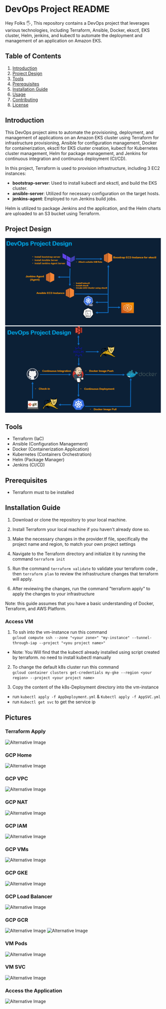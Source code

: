 # DevOps Project README

Hey Folks 🖐️, This repository contains a DevOps project that leverages various technologies, including Terraform, Ansible, Docker, eksctl, EKS cluster, Helm, jenkins, and kubectl to automate the deployment and management of an application on Amazon EKS.
## Table of Contents

1. [Introduction](#introduction)
2. [Project Design](#project-design)
3. [Tools](#tools)
4. [Prerequisites](#prerequisites)
5. [Installation Guide](#installation-guide)
6. [Usage](#usage)
7. [Contributing](#contributing)
8. [License](#license)


## Introduction

This DevOps project aims to automate the provisioning, deployment, and management of applications on an Amazon EKS cluster using Terraform for infrastructure provisioning, Ansible for configuration management, Docker for containerization, eksctl for EKS cluster creation, kubectl for Kubernetes cluster management, Helm for package management, and Jenkins for continuous integration and continuous deployment (CI/CD).

In this project, Terraform is used to provision infrastructure, including 3 EC2 instances:

- **bootstrap-server**: Used to install kubectl and eksctl, and build the EKS cluster.
- **ansible-server**: Utilized for necessary configuration on the target hosts.
- **jenkins-agent**: Employed to run Jenkins build jobs.

Helm is utilized to package Jenkins and the application, and the Helm charts are uploaded to an S3 bucket using Terraform.

## Project Design

![Alternative Image](./assets/design-1.png)
![Alternative Image](./assets/design-2.png)

## Tools

- Terraform (IaC)
- Ansible (Configuration Management)
- Docker (Containerization Application)
- Kubernetes (Containers Orchestration)
- Helm (Package Manager)
- Jenkins (CI/CD)

## Prerequisites
* Terraform must to be installed
## Installation Guide

1. Download or clone the repository to your local machine.

2. Install Terraform your local machine if you haven't already done so.

3. Make the necessary changes in the provider.tf file, specifically the project name and region, to match your own project settings

4. Navigate to the Terraform directory and initialize it by running the command `terraform init`

5. Run the command `terraform validate` to validate your terraform code , then `terraform plan` to review the infrastructure changes that
terraform will apply.

6. After reviewing the changes, run the command "terraform apply" to apply the changes to your infrastructure

Note: this guide assumes that you have a basic understanding of Docker, Terraform, and AWS Platform.
  
### Access VM

1. To ssh into the vm-instance run this command \
`gcloud compute ssh --zone "<your zone>" "my-instance" --tunnel-through-iap --project "<you project name>"`

- Note: You Will find that the kubectl already installed using script created by terraform. no need to install kubectl manually

2. To change the default k8s cluster run this command \
`gcloud container clusters get-credentials my-gke --region <your region> --project <your project name>`

3. Copy the content of the k8s-Deployment directory into the vm-instance

- run `kubectl apply -f AppDeployment.yml` & `Kubectl apply -f AppSVC.yml`
- run `Kubectl get svc` to get the service ip

## Pictures

### Terraform Apply

![Alternative Image](./pics/terraform-apply.png)

### GCP Home

![Alternative Image](./pics/welcome-dashboard.png)

### GCP VPC

![Alternative Image](./pics/vpc.png)

### GCP NAT

![Alternative Image](./pics/nat.png)

### GCP IAM

![Alternative Image](./pics/GCP-IAM.png)

### GCP VMs

![Alternative Image](./pics/vm-instances.png)

### GCP GKE

![Alternative Image](./pics/k8s-cluster.png)

### GCP Load Balancer

![Alternative Image](./pics/loadbalancer.png)

### GCP GCR

![Alternative Image](./pics/gcr.png)
![Alternative Image](./pics/gcr-2.png)

### VM Pods

![Alternative Image](./pics/vm-pods.png)

### VM SVC

![Alternative Image](./pics/vm-svc.png)

### Access the Application

![Alternative Image](./pics/app-running.png)
